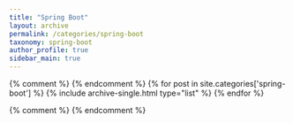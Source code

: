```yaml
---
title: "Spring Boot"
layout: archive
permalink: /categories/spring-boot
taxonomy: spring-boot
author_profile: true
sidebar_main: true
---
```


{% comment %}
{% endcomment %}
{% for post in site.categories['spring-boot'] %}
  {% include archive-single.html type="list" %}
{% endfor %}

{% comment %}
{% endcomment %}